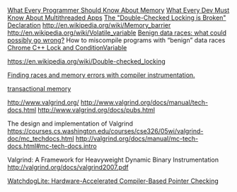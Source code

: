 
[What Every Programmer Should Know About Memory](http://www.valgrind.org/docs/manual/tech-docs.html)
[What Every Dev Must Know About Multithreaded Apps](https://www.akkadia.org/drepper/cpumemory.pdf)
[The "Double-Checked Locking is Broken" Declaration](http://www.cs.umd.edu/~pugh/java/memoryModel/DoubleCheckedLocking.html)
http://en.wikipedia.org/wiki/Memory_barrier
http://en.wikipedia.org/wiki/Volatile_variable
[Benign data races: what could possibly go wrong?](https://software.intel.com/en-us/blogs/2013/01/06/benign-data-races-what-could-possibly-go-wrong)
How to miscompile programs with “benign” data races
[Chrome C++ Lock and ConditionVariable](http://www.chromium.org/developers/lock-and-condition-variable)

https://en.wikipedia.org/wiki/Double-checked_locking

[Finding races and memory errors with compiler instrumentation.](https://gcc.gnu.org/wiki/cauldron2012?action=AttachFile&do=get&target=kcc.pdf)

[transactional memory](https://en.wikipedia.org/wiki/Software_transactional_memory)

http://www.valgrind.org/
http://www.valgrind.org/docs/manual/tech-docs.html
http://www.valgrind.org/docs/pubs.html

The design and implementation of Valgrind
https://courses.cs.washington.edu/courses/cse326/05wi/valgrind-doc/mc_techdocs.html
http://valgrind.org/docs/manual/mc-tech-docs.html#mc-tech-docs.intro

Valgrind: A Framework for Heavyweight Dynamic Binary Instrumentation
http://valgrind.org/docs/valgrind2007.pdf

[WatchdogLite: Hardware-Accelerated Compiler-Based Pointer Checking](https://www.cs.rutgers.edu/~santosh.nagarakatte/papers/cgo2014-final.pdf)